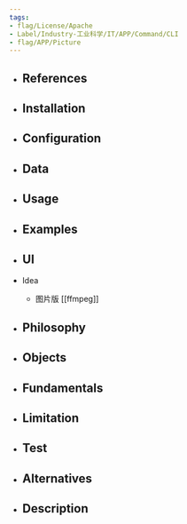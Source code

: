 ```yaml
---
tags:
- flag/License/Apache
- Label/Industry-工业科学/IT/APP/Command/CLI
- flag/APP/Picture
---
```


- References
    - 

- Installation
    - 

- Configuration
    - 

- Data
    - 

- Usage
    - 

- Examples
    - 

- UI
    - 

- Idea
    - 图片版 [[ffmpeg]]

- Philosophy
    - 

- Objects
    - 

- Fundamentals
    - 

- Limitation
    - 

- Test
    - 

- Alternatives
    - 

- Description
    - 
